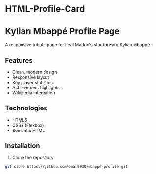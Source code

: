 # HTML-Profile-Card
# Kylian Mbappé Profile Page

A responsive tribute page for Real Madrid's star forward Kylian Mbappé.

## Features
- Clean, modern design
- Responsive layout
- Key player statistics
- Achievement highlights
- Wikipedia integration

## Technologies
- HTML5
- CSS3 (Flexbox)
- Semantic HTML

## Installation
1. Clone the repository:
```bash
git clone https://github.com/omar0930/mbappe-profile.git
